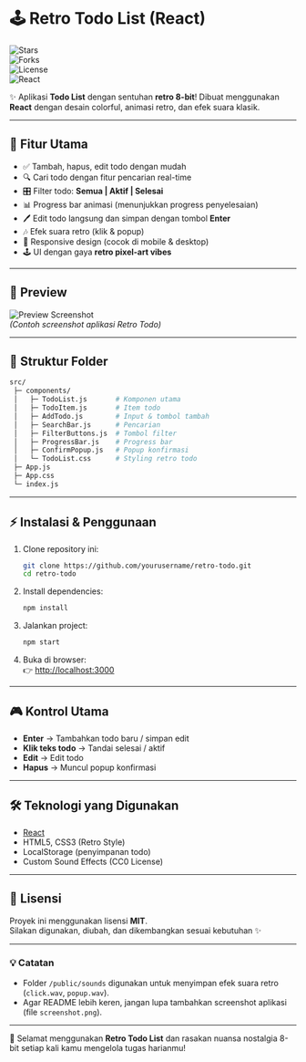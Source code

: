 # 🕹️ Retro Todo List (React)

![Stars](https://img.shields.io/github/stars/yourusername/retro-todo?style=for-the-badge&color=ff6b00)  
![Forks](https://img.shields.io/github/forks/yourusername/retro-todo?style=for-the-badge&color=9d4edd)  
![License](https://img.shields.io/github/license/yourusername/retro-todo?style=for-the-badge&color=5a189a)  
![React](https://img.shields.io/badge/React-18.2.0-blue?style=for-the-badge&logo=react)

✨ Aplikasi **Todo List** dengan sentuhan **retro 8-bit**! Dibuat menggunakan **React** dengan desain colorful, animasi retro, dan efek suara klasik.  

---

## 🚀 Fitur Utama
- ✅ Tambah, hapus, edit todo dengan mudah  
- 🔍 Cari todo dengan fitur pencarian real-time  
- 🎛️ Filter todo: **Semua | Aktif | Selesai**  
- 📊 Progress bar animasi (menunjukkan progress penyelesaian)  
- 🖊️ Edit todo langsung dan simpan dengan tombol **Enter**  
- 🎶 Efek suara retro (klik & popup)  
- 📱 Responsive design (cocok di mobile & desktop)  
- 🕹️ UI dengan gaya **retro pixel-art vibes**  

---

## 📸 Preview

![Preview Screenshot](./screenshot.png)  
*(Contoh screenshot aplikasi Retro Todo)*

---

## 📂 Struktur Folder
```bash
src/
 ├─ components/
 │   ├─ TodoList.js       # Komponen utama
 │   ├─ TodoItem.js       # Item todo
 │   ├─ AddTodo.js        # Input & tombol tambah
 │   ├─ SearchBar.js      # Pencarian
 │   ├─ FilterButtons.js  # Tombol filter
 │   ├─ ProgressBar.js    # Progress bar
 │   ├─ ConfirmPopup.js   # Popup konfirmasi
 │   └─ TodoList.css      # Styling retro todo
 ├─ App.js
 ├─ App.css
 └─ index.js
```

---

## ⚡ Instalasi & Penggunaan

1. Clone repository ini:
   ```bash
   git clone https://github.com/yourusername/retro-todo.git
   cd retro-todo
   ```

2. Install dependencies:
   ```bash
   npm install
   ```

3. Jalankan project:
   ```bash
   npm start
   ```

4. Buka di browser:  
   👉 [http://localhost:3000](http://localhost:3000)

---

## 🎮 Kontrol Utama
- **Enter** → Tambahkan todo baru / simpan edit  
- **Klik teks todo** → Tandai selesai / aktif  
- **Edit** → Edit todo  
- **Hapus** → Muncul popup konfirmasi  

---

## 🛠️ Teknologi yang Digunakan
- [React](https://react.dev/)  
- HTML5, CSS3 (Retro Style)  
- LocalStorage (penyimpanan todo)  
- Custom Sound Effects (CC0 License)  

---

## 📝 Lisensi
Proyek ini menggunakan lisensi **MIT**.  
Silakan digunakan, diubah, dan dikembangkan sesuai kebutuhan ✨  

---

### 💡 Catatan
- Folder `/public/sounds` digunakan untuk menyimpan efek suara retro (`click.wav`, `popup.wav`).  
- Agar README lebih keren, jangan lupa tambahkan screenshot aplikasi (file `screenshot.png`).  

---

🎉 Selamat menggunakan **Retro Todo List** dan rasakan nuansa nostalgia 8-bit setiap kali kamu mengelola tugas harianmu!
